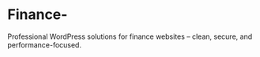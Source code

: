 # Finance-
Professional WordPress solutions for finance websites – clean, secure, and performance-focused.
